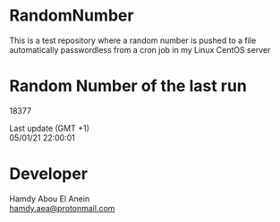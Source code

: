 # RandomNumber    
This is a test repository where a random number is pushed to a file automatically passwordless from a cron job in my Linux CentOS server    
# Random Number of the last run   
18377
      
Last update (GMT +1)    
05/01/21 22:00:01
# Developer    
Hamdy Abou El Anein   
hamdy.aea@protonmail.com
